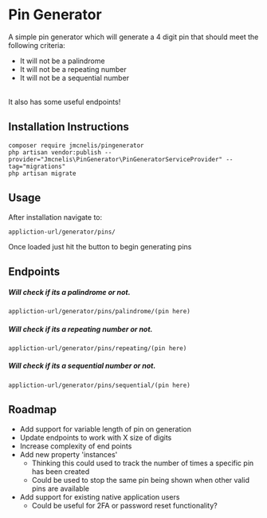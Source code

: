 # Pin Generator
A simple pin generator which will generate a 4 digit pin that should meet the following criteria:

- It will not be a palindrome
- It will not be a repeating number
- It will not be a sequential number

<br>It also has some useful endpoints!

## Installation Instructions

    composer require jmcnelis/pingenerator
    php artisan vendor:publish --provider="Jmcnelis\PinGenerator\PinGeneratorServiceProvider" --tag="migrations"
    php artisan migrate
    
## Usage

After installation navigate to:

    appliction-url/generator/pins/

Once loaded just hit the button to begin generating pins

## Endpoints
##### Will check if its a palindrome or not.
    appliction-url/generator/pins/palindrome/(pin here)
##### Will check if its a repeating number or not.
    appliction-url/generator/pins/repeating/(pin here)
##### Will check if its a sequential number or not.
    appliction-url/generator/pins/sequential/(pin here)


## Roadmap

- Add support for variable length of pin on generation
- Update endpoints to work with X size of digits
- Increase complexity of end points
- Add new property 'instances'
    - Thinking this could used to track the number of times a specific pin has been created
    - Could be used to stop the same pin being shown when other valid pins are available
- Add support for existing native application users
    - Could be useful for 2FA or password reset functionality?